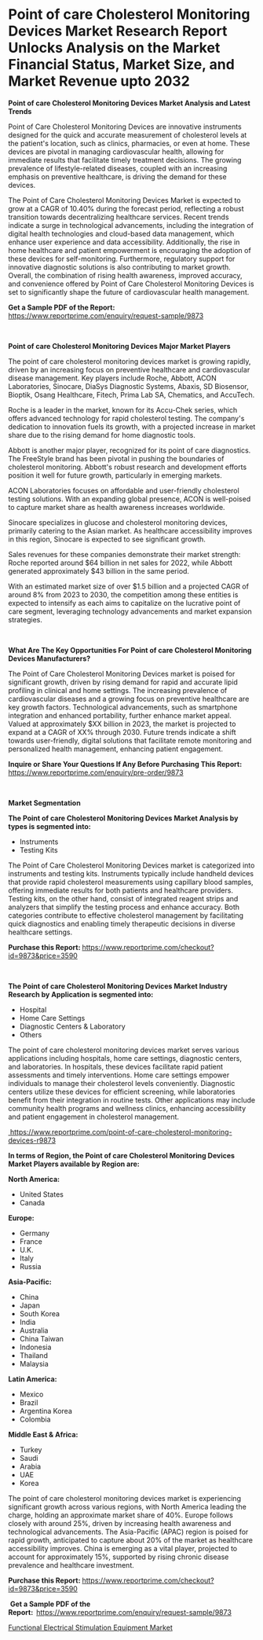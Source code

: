 <p><h1>Point of care Cholesterol Monitoring Devices Market Research Report Unlocks Analysis on the Market Financial Status, Market Size, and Market Revenue upto 2032</h1></p><p><strong>Point of care Cholesterol Monitoring Devices Market Analysis and Latest Trends</strong></p>
<p><p>Point of Care Cholesterol Monitoring Devices are innovative instruments designed for the quick and accurate measurement of cholesterol levels at the patient's location, such as clinics, pharmacies, or even at home. These devices are pivotal in managing cardiovascular health, allowing for immediate results that facilitate timely treatment decisions. The growing prevalence of lifestyle-related diseases, coupled with an increasing emphasis on preventive healthcare, is driving the demand for these devices.</p><p>The Point of Care Cholesterol Monitoring Devices Market is expected to grow at a CAGR of 10.40% during the forecast period, reflecting a robust transition towards decentralizing healthcare services. Recent trends indicate a surge in technological advancements, including the integration of digital health technologies and cloud-based data management, which enhance user experience and data accessibility. Additionally, the rise in home healthcare and patient empowerment is encouraging the adoption of these devices for self-monitoring. Furthermore, regulatory support for innovative diagnostic solutions is also contributing to market growth. Overall, the combination of rising health awareness, improved accuracy, and convenience offered by Point of Care Cholesterol Monitoring Devices is set to significantly shape the future of cardiovascular health management.</p></p>
<p><strong>Get a Sample PDF of the Report:&nbsp;</strong> <a href="https://www.reportprime.com/enquiry/request-sample/9873?utm_campaign=2326&utm_medium=2&utm_source=Github&utm_content=ia&utm_term=20032025&utm_id=point-of-care-cholesterol-monitoring-devices">https://www.reportprime.com/enquiry/request-sample/9873</a></p>
<p>&nbsp;</p>
<p><strong>Point of care Cholesterol Monitoring Devices Major Market Players</strong></p>
<p><p>The point of care cholesterol monitoring devices market is growing rapidly, driven by an increasing focus on preventive healthcare and cardiovascular disease management. Key players include Roche, Abbott, ACON Laboratories, Sinocare, DiaSys Diagnostic Systems, Abaxis, SD Biosensor, Bioptik, Osang Healthcare, Fitech, Prima Lab SA, Chematics, and AccuTech.</p><p>Roche is a leader in the market, known for its Accu-Chek series, which offers advanced technology for rapid cholesterol testing. The company's dedication to innovation fuels its growth, with a projected increase in market share due to the rising demand for home diagnostic tools.</p><p>Abbott is another major player, recognized for its point of care diagnostics. The FreeStyle brand has been pivotal in pushing the boundaries of cholesterol monitoring. Abbott's robust research and development efforts position it well for future growth, particularly in emerging markets.</p><p>ACON Laboratories focuses on affordable and user-friendly cholesterol testing solutions. With an expanding global presence, ACON is well-poised to capture market share as health awareness increases worldwide.</p><p>Sinocare specializes in glucose and cholesterol monitoring devices, primarily catering to the Asian market. As healthcare accessibility improves in this region, Sinocare is expected to see significant growth.</p><p>Sales revenues for these companies demonstrate their market strength: Roche reported around $64 billion in net sales for 2022, while Abbott generated approximately $43 billion in the same period.</p><p>With an estimated market size of over $1.5 billion and a projected CAGR of around 8% from 2023 to 2030, the competition among these entities is expected to intensify as each aims to capitalize on the lucrative point of care segment, leveraging technology advancements and market expansion strategies.</p></p>
<p>&nbsp;</p>
<p><strong>What Are The Key Opportunities For Point of care Cholesterol Monitoring Devices Manufacturers?</strong></p>
<p><p>The Point of Care Cholesterol Monitoring Devices market is poised for significant growth, driven by rising demand for rapid and accurate lipid profiling in clinical and home settings. The increasing prevalence of cardiovascular diseases and a growing focus on preventive healthcare are key growth factors. Technological advancements, such as smartphone integration and enhanced portability, further enhance market appeal. Valued at approximately $XX billion in 2023, the market is projected to expand at a CAGR of XX% through 2030. Future trends indicate a shift towards user-friendly, digital solutions that facilitate remote monitoring and personalized health management, enhancing patient engagement.</p></p>
<p><strong>Inquire or Share Your Questions If Any Before Purchasing This Report:</strong> <a href="https://www.reportprime.com/enquiry/pre-order/9873?utm_campaign=2326&utm_medium=2&utm_source=Github&utm_content=ia&utm_term=20032025&utm_id=point-of-care-cholesterol-monitoring-devices">https://www.reportprime.com/enquiry/pre-order/9873</a></p>
<p>&nbsp;</p>
<p><strong>Market Segmentation</strong></p>
<p><strong>The Point of care Cholesterol Monitoring Devices Market Analysis by types is segmented into:</strong></p>
<p><ul><li>Instruments</li><li>Testing Kits</li></ul></p>
<p><p>The Point of Care Cholesterol Monitoring Devices market is categorized into instruments and testing kits. Instruments typically include handheld devices that provide rapid cholesterol measurements using capillary blood samples, offering immediate results for both patients and healthcare providers. Testing kits, on the other hand, consist of integrated reagent strips and analyzers that simplify the testing process and enhance accuracy. Both categories contribute to effective cholesterol management by facilitating quick diagnostics and enabling timely therapeutic decisions in diverse healthcare settings.</p></p>
<p><strong>Purchase this Report:&nbsp;</strong><a href="https://www.reportprime.com/checkout?id=9873&price=3590&utm_campaign=2326&utm_medium=2&utm_source=Github&utm_content=ia&utm_term=20032025&utm_id=point-of-care-cholesterol-monitoring-devices">https://www.reportprime.com/checkout?id=9873&price=3590</a></p>
<p>&nbsp;</p>
<p><strong>The Point of care Cholesterol Monitoring Devices Market Industry Research by Application is segmented into:</strong></p>
<p><ul><li>Hospital</li><li>Home Care Settings</li><li>Diagnostic Centers & Laboratory</li><li>Others</li></ul></p>
<p><p>The point of care cholesterol monitoring devices market serves various applications including hospitals, home care settings, diagnostic centers, and laboratories. In hospitals, these devices facilitate rapid patient assessments and timely interventions. Home care settings empower individuals to manage their cholesterol levels conveniently. Diagnostic centers utilize these devices for efficient screening, while laboratories benefit from their integration in routine tests. Other applications may include community health programs and wellness clinics, enhancing accessibility and patient engagement in cholesterol management.</p></p>
<p><a href="https://www.reportprime.com/point-of-care-cholesterol-monitoring-devices-r9873?utm_campaign=2326&utm_medium=2&utm_source=Github&utm_content=ia&utm_term=20032025&utm_id=point-of-care-cholesterol-monitoring-devices">&nbsp;https://www.reportprime.com/point-of-care-cholesterol-monitoring-devices-r9873</a></p>
<p><strong>In terms of Region, the Point of care Cholesterol Monitoring Devices Market Players available by Region are:</strong></p>
<p>
    <p> <strong> North America: </strong>
        <ul>
            <li>United States</li>
            <li>Canada</li>
        </ul>
        </p> 
    <p> <strong> Europe: </strong>
        <ul>
            <li>Germany</li>
            <li>France</li>
            <li>U.K.</li>
            <li>Italy</li>
            <li>Russia</li>
        </ul>
        </p> 
    <p> <strong> Asia-Pacific: </strong>
        <ul>
            <li>China</li>
            <li>Japan</li>
            <li>South Korea</li>
            <li>India</li>
            <li>Australia</li>
            <li>China Taiwan</li>
            <li>Indonesia</li>
            <li>Thailand</li>
            <li>Malaysia</li>
        </ul>
        </p> 
    <p> <strong> Latin America: </strong>
        <ul>
            <li>Mexico</li>
            <li>Brazil</li>
            <li>Argentina Korea</li>
            <li>Colombia</li>
        </ul>
        </p> 
    <p> <strong> Middle East & Africa: </strong>
        <ul>
            <li>Turkey</li>
            <li>Saudi</li>
            <li>Arabia</li>
            <li>UAE</li>
            <li>Korea</li>
        </ul>
    </p>
    </p>
<p><p>The point of care cholesterol monitoring devices market is experiencing significant growth across various regions, with North America leading the charge, holding an approximate market share of 40%. Europe follows closely with around 25%, driven by increasing health awareness and technological advancements. The Asia-Pacific (APAC) region is poised for rapid growth, anticipated to capture about 20% of the market as healthcare accessibility improves. China is emerging as a vital player, projected to account for approximately 15%, supported by rising chronic disease prevalence and healthcare investment.</p></p>
<p><strong>Purchase this Report: </strong><a href="https://www.reportprime.com/checkout?id=9873&price=3590&utm_campaign=2326&utm_medium=2&utm_source=Github&utm_content=ia&utm_term=20032025&utm_id=point-of-care-cholesterol-monitoring-devices">https://www.reportprime.com/checkout?id=9873&price=3590</a></p>
<p>&nbsp;<strong>Get a Sample PDF of the Report:&nbsp;&nbsp;</strong><a href="https://www.reportprime.com/enquiry/request-sample/9873?utm_campaign=2326&utm_medium=2&utm_source=Github&utm_content=ia&utm_term=20032025&utm_id=point-of-care-cholesterol-monitoring-devices">https://www.reportprime.com/enquiry/request-sample/9873</a></p>
<p><strong></strong></p>
<p><p><a href="https://github.com/NargisHussain75/Market-Research-Report-List-1/blob/main/functional-electrical-stimulation-equipment-market.md?utm_campaign=2326&utm_medium=2&utm_source=Github&utm_content=ia&utm_term=20032025&utm_id=point-of-care-cholesterol-monitoring-devices">Functional Electrical Stimulation Equipment Market</a></p></p>